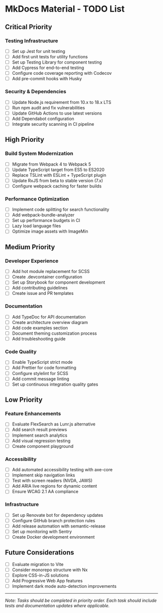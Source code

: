 # MkDocs Material - TODO List

## Critical Priority

### Testing Infrastructure
- [ ] Set up Jest for unit testing
- [ ] Add first unit tests for utility functions
- [ ] Set up Testing Library for component testing  
- [ ] Add Cypress for end-to-end testing
- [ ] Configure code coverage reporting with Codecov
- [ ] Add pre-commit hooks with Husky

### Security & Dependencies
- [ ] Update Node.js requirement from 10.x to 18.x LTS
- [ ] Run npm audit and fix vulnerabilities
- [ ] Update GitHub Actions to use latest versions
- [ ] Add Dependabot configuration
- [ ] Integrate security scanning in CI pipeline

## High Priority

### Build System Modernization
- [ ] Migrate from Webpack 4 to Webpack 5
- [ ] Update TypeScript target from ES5 to ES2020
- [ ] Replace TSLint with ESLint + TypeScript plugin
- [ ] Update RxJS from beta to stable version (7.x)
- [ ] Configure webpack caching for faster builds

### Performance Optimization
- [ ] Implement code splitting for search functionality
- [ ] Add webpack-bundle-analyzer
- [ ] Set up performance budgets in CI
- [ ] Lazy load language files
- [ ] Optimize image assets with ImageMin

## Medium Priority

### Developer Experience
- [ ] Add hot module replacement for SCSS
- [ ] Create .devcontainer configuration
- [ ] Set up Storybook for component development
- [ ] Add contributing guidelines
- [ ] Create issue and PR templates

### Documentation
- [ ] Add TypeDoc for API documentation
- [ ] Create architecture overview diagram
- [ ] Add code examples section
- [ ] Document theming customization process
- [ ] Add troubleshooting guide

### Code Quality
- [ ] Enable TypeScript strict mode
- [ ] Add Prettier for code formatting
- [ ] Configure stylelint for SCSS
- [ ] Add commit message linting
- [ ] Set up continuous integration quality gates

## Low Priority

### Feature Enhancements
- [ ] Evaluate FlexSearch as Lunr.js alternative
- [ ] Add search result previews
- [ ] Implement search analytics
- [ ] Add visual regression testing
- [ ] Create component playground

### Accessibility
- [ ] Add automated accessibility testing with axe-core
- [ ] Implement skip navigation links
- [ ] Test with screen readers (NVDA, JAWS)
- [ ] Add ARIA live regions for dynamic content
- [ ] Ensure WCAG 2.1 AA compliance

### Infrastructure
- [ ] Set up Renovate bot for dependency updates
- [ ] Configure GitHub branch protection rules
- [ ] Add release automation with semantic-release
- [ ] Set up monitoring with Sentry
- [ ] Create Docker development environment

## Future Considerations
- [ ] Evaluate migration to Vite
- [ ] Consider monorepo structure with Nx
- [ ] Explore CSS-in-JS solutions
- [ ] Add Progressive Web App features
- [ ] Implement dark mode auto-detection improvements

---

*Note: Tasks should be completed in priority order. Each task should include tests and documentation updates where applicable.*